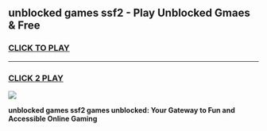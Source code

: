 
## unblocked games ssf2 - Play Unblocked Gmaes & Free
<h3>
<a href="https://premium.freeplayer.one?title=unblocked_games_ssf2&ref=20F">CLICK TO PLAY</a></h3>
<hr>

<h3>
<a href="https://premium.freeplayer.one?title=unblocked_games_ssf2&ref=20F">CLICK 2 PLAY</a>
  
</h3>

<a href="https://premium.freeplayer.one?title=unblocked_games_ssf2&ref=20F/"><img src="https://clearcache.store/games.png"></a>


**unblocked games ssf2 games unblocked: Your Gateway to Fun and Accessible Online Gaming**
